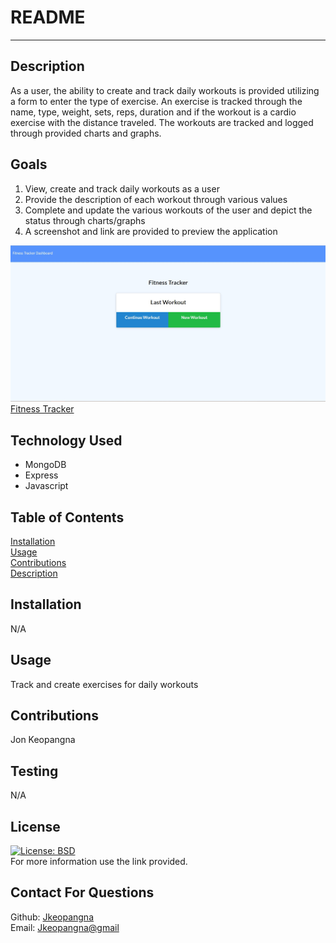 # README

---

## Description

As a user, the ability to create and track daily workouts is provided utilizing a form to enter the type of exercise. An exercise is tracked through the name, type, weight, sets, reps, duration and if the workout is a cardio exercise with the distance traveled. The workouts are tracked and logged through provided charts and graphs.

## Goals

1. View, create and track daily workouts as a user
2. Provide the description of each workout through various values
3. Complete and update the various workouts of the user and depict the status through charts/graphs
4. A screenshot and link are provided to preview the application

![Preview](assets/preview.jpg)<br>
[Fitness Tracker](https://whispering-chamber-49381.herokuapp.com/)

## Technology Used

- MongoDB
- Express
- Javascript

## Table of Contents

[Installation](#installation)<br>
[Usage](#usage)<br>
[Contributions](#contributions)<br>
[Description](#description)<br>

## Installation

N/A

## Usage

Track and create exercises for daily workouts

## Contributions

Jon Keopangna

## Testing

N/A

## License

[![License: BSD](https://img.shields.io/badge/License-BSD-blue.svg)](https://opensource.org/licenses/MIT)<br>
For more information use the link provided.

## Contact For Questions

Github: [Jkeopangna](https://github.com/jkeopangna/readMeGenerator)<br>
Email: [Jkeopangna@gmail](https://gmail.com)

